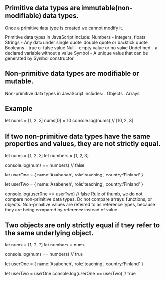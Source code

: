 ## Primitive data types are immutable(non-modifiable) data types. 
Once a primitive data type is created we cannot modify it.

Primitive data types in JavaScript include:
Numbers - Integers, floats
Strings - Any data under single quote, double quote or backtick quote
Booleans - true or false value
Null - empty value or no value
Undefined - a declared variable without a value
Symbol - A unique value that can be generated by Symbol constructor.


## Non-primitive data types are modifiable or mutable. 
Non-primitive data types in JavaScript includes:
. Objects
. Arrays

## Example
let nums = [1, 2, 3]
nums[0] = 10
console.log(nums)  // [10, 2, 3]

## If two non-primitive data types have the same properties and values, they are not strictly equal.

let nums = [1, 2, 3]
let numbers = [1, 2, 3]

console.log(nums == numbers)  // false

let userOne = {
name:'Asabeneh',
role:'teaching',
country:'Finland'
}

let userTwo = {
name:'Asabeneh',
role:'teaching',
country:'Finland'
}

console.log(userOne == userTwo) // false
Rule of thumb, 
we do not compare non-primitive data types. 
Do not compare arrays, functions, or objects. 
Non-primitive values are referred to as reference types, because they are being compared by reference instead of value. 

## Two objects are only strictly equal if they refer to the same underlying object.

let nums = [1, 2, 3]
let numbers = nums

console.log(nums == numbers)  // true

let userOne = {
name:'Asabeneh',
role:'teaching',
country:'Finland'
}

let userTwo = userOne
console.log(userOne == userTwo)  // true